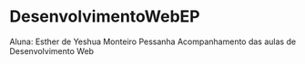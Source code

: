 # DesenvolvimentoWebEP
Aluna: Esther de Yeshua Monteiro Pessanha
Acompanhamento das aulas de Desenvolvimento Web
